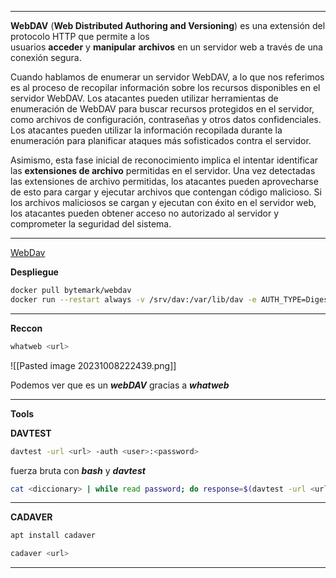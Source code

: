 _________________________________

**WebDAV** (**Web Distributed Authoring and Versioning**) es una extensión del protocolo HTTP que permite a los usuarios **acceder** y **manipular** **archivos** en un servidor web a través de una conexión segura.

Cuando hablamos de enumerar un servidor WebDAV, a lo que nos referimos es al proceso de recopilar información sobre los recursos disponibles en el servidor WebDAV. Los atacantes pueden utilizar herramientas de enumeración de WebDAV para buscar recursos protegidos en el servidor, como archivos de configuración, contraseñas y otros datos confidenciales. Los atacantes pueden utilizar la información recopilada durante la enumeración para planificar ataques más sofisticados contra el servidor.

Asimismo, esta fase inicial de reconocimiento implica el intentar identificar las **extensiones de archivo** permitidas en el servidor. Una vez detectadas las extensiones de archivo permitidas, los atacantes pueden aprovecharse de esto para cargar y ejecutar archivos que contengan código malicioso. Si los archivos maliciosos se cargan y ejecutan con éxito en el servidor web, los atacantes pueden obtener acceso no autorizado al servidor y comprometer la seguridad del sistema.
____________________________________________

[WebDav](https://hub.docker.com/r/bytemark/webdav)

**Despliegue**

```bash
docker pull bytemark/webdav
docker run --restart always -v /srv/dav:/var/lib/dav -e AUTH_TYPE=Digest -e USERNAME=admin -e PASSWORD=richard --publish 80:80 -d bytemark/webdav
```
__________________
**Reccon**

```bash
whatweb <url>
```

![[Pasted image 20231008222439.png]]

Podemos ver que es un _**webDAV**_ gracias a _**whatweb**_ 
___________

**Tools**

**DAVTEST**

```bash
davtest -url <url> -auth <user>:<password>
```

fuerza bruta con _**bash**_ y _**davtest**_ 

```bash
cat <diccionary> | while read password; do response=$(davtest -url <url> -auth <user>:$password 2>&1 | grep -i succeed); if [ $response ]; then echo "[+] la contraseña correcta es $password"; break; fi; done
```
_________________
**CADAVER**

```bash
apt install cadaver
```

```bash
cadaver <url>
```

______________________________


